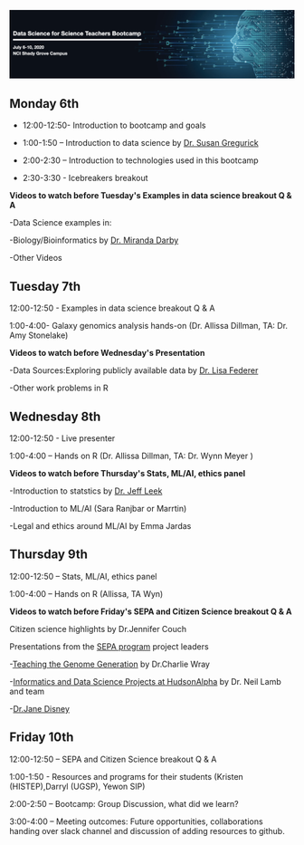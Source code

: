 ![AwesomeLogo](images/logo.png)


## Monday 6th


* 12:00-12:50- Introduction to bootcamp and goals 

* 1:00-1:50 – Introduction to data science by [Dr. Susan Gregurick](https://datascience.nih.gov/director)

* 2:00-2:30 – Introduction to technologies used in this bootcamp

* 2:30-3:30 - Icebreakers breakout


**Videos to watch before Tuesday's Examples in data science breakout Q & A**

-Data Science examples in:

 -Biology/Bioinformatics by [Dr. Miranda Darby](https://www.hood.edu/academics/faculty/miranda-darby)

 -Other Videos


## Tuesday 7th

12:00-12:50 - Examples in data science breakout Q & A

1:00-4:00- Galaxy genomics analysis hands-on (Dr. Allissa Dillman, TA: Dr. Amy Stonelake)

**Videos to watch before Wednesday's Presentation**

-Data Sources:Exploring publicly available data by [Dr. Lisa Federer](https://www.nlm.nih.gov/od/osi/osi_staff.html#federer)

-Other work problems in R


## Wednesday 8th

12:00-12:50 - Live presenter

1:00-4:00 – Hands on R (Dr. Allissa Dillman, TA: Dr. Wynn Meyer )

**Videos to watch before Thursday's Stats, ML/AI, ethics panel**

-Introduction to statstics by [Dr. Jeff Leek](http://jtleek.com/index.html)

-Introduction to ML/AI (Sara Ranjbar or Marrtin)

-Legal and ethics around ML/AI by Emma Jardas



## Thursday 9th

12:00-12:50 – Stats, ML/AI, ethics panel 

1:00-4:00 – Hands on R (Allissa, TA Wyn)

**Videos to watch before Friday's SEPA and Citizen Science breakout Q & A**

Citizen science highlights by Dr.Jennifer Couch

Presentations from the [SEPA program](https://nihsepa.org/) project leaders 

-[Teaching the Genome Generation](https://youtu.be/ce4nBjAfKKU) by Dr.Charlie Wray

-[Informatics and Data Science Projects at HudsonAlpha](https://youtu.be/yRDknL8YZm4) by Dr. Neil Lamb and team 

-[Dr.Jane Disney]()




## Friday 10th
12:00-12:50 – SEPA and Citizen Science breakout Q & A

1:00-1:50 - Resources and programs for their students (Kristen (HISTEP),Darryl (UGSP), Yewon SIP)

2:00-2:50 – Bootcamp: Group Discussion, what did we learn?

3:00-4:00 – Meeting outcomes: Future opportunities, collaborations handing over slack channel and discussion of adding resources to github.
